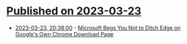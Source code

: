 # [Published on 2023-03-23](index.md)

* [2023-03-23, 20:38:00](https://soylentnews.org/article.pl?sid=23/03/23/0049258&from=rss) - [Microsoft Begs You Not to Ditch Edge on Google's Own Chrome Download Page](https://soylentnews.org/article.pl?sid=23/03/23/0049258&from=rss)
